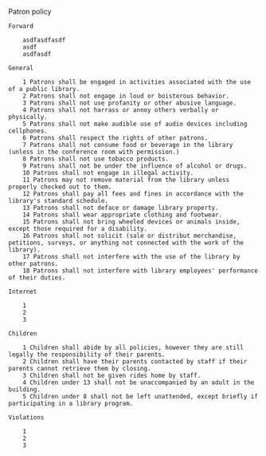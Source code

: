 Patron policy

	Forward

		asdfasdfasdf
		asdf
		asdfasdf

	General

		1 Patrons shall be engaged in activities associated with the use of a public library.
		2 Patrons shall not engage in loud or boisterous behavior.
		3 Patrons shall not use profanity or other abusive language.
		4 Patrons shall not harrass or annoy others verbally or physically.
		5 Patrons shall not make audible use of audio devices including cellphones.
		6 Patrons shall respect the rights of other patrons.
		7 Patrons shall not consume food or beverage in the library (unless in the conference room with permission.)
		8 Patrons shall not use tobacco products.
		9 Patrons shall not be under the influence of alcohol or drugs.
		10 Patrons shall not engage in illegal activity.
		11 Patrons may not remove material from the library unless properly checked out to them.
		12 Patrons shall pay all fees and fines in accordance with the library's standard schedule.
		13 Patrons shall not deface or damage library property.
		14 Patrons shall wear appropriate clothing and footwear.
		15 Patrons shall not bring wheeled devices or animals inside, except those required for a disability.
		16 Patrons shall not solicit (sale or distribut merchandise, petitions, surveys, or anything not connected with the work of the library).
		17 Patrons shall not interfere with the use of the library by other patrons.
		18 Patrons shall not interfere with library employees' performance of their duties.

	Internet

		1 
		2 
		3 

	Children

		1 Children shall abide by all policies, however they are still legally the responsibility of their parents.
		2 Children shall have their parents contacted by staff if their parents cannot retrieve them by closing.
		3 Children shall not be given rides home by staff.
		4 Children under 13 shall not be unaccompanied by an adult in the building.
		5 Children under 8 shall not be left unattended, except briefly if participating in a library program.

	Violations

		1 
		2 
		3 